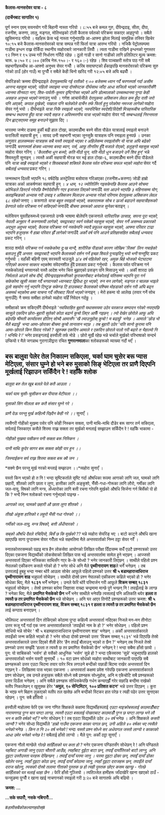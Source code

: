 **कैलास-मानसरोवर यात्रा - ८**

**(दार्चेनबाट सागातिर १)**

पूर्ण स्नान एवम् सयनयोग गरी बिहानी नास्ता गरियो । ८:५५ बजे कमल गुरु, दीपेन्द्रदाइ,
सीता, दीपा, रजनीश, करुणा, लालु, मङ्गल, मोतिभाइको टोली कैलास पर्वतको परिक्रमा
सकाएर आइपुग्यो । सबैले खुसिमनाउ गरियो । वहाँहरू फ्रेस भई नास्ता गर्नुभएपछि आ-आफ्ना
झोला मिलाई सामूहिक तस्विर खिचेर १०:१५ बजे कैलास-मानसरोवरको यात्रा सम्पन्न गरी
फिर्ता यात्रा आरम्भ गरियो । नजिकै पेट्रोलपम्पमा गाडीमा इन्धन राख्न रोकिँदा स्थानीय
व्यहोराबारे जानकारी लियौँ । त्यता गाडीमा राखिने इन्धनको गुणस्तर ९२ निम्न र ९५ उच्च
गरी निर्धारण गरिँदो रहेछ । ठूलो गाडी र सानो गाडीको लागि प्रतिलिटर मूल्य क्रमश:
चारू. ७।५० र ८।०० (करिब नेरू.१५०।- र १६०।-) रहेछ । शिव पञ्चाक्षरी स्तोत्र पाठ
गरी सबै सहभागीहरूबीच आ-आफ्नो अनुभव सेयर गर्‍यौँ । करिब सवाघण्टको हँकाइपछि
मानसरोवरको परिक्रमा सुरु गरेको ठाउँ (होर गाउँ) मा पुग्यौँ र सबैले केही चिनो खरिद गरी
१२:०५ बजे अघि बढ्यौँ ।

सेयरिङको क्रममा दीपेन्द्रदाइले *देरापुकमाथि गई रातीको ९:०० बजेसम्म ध्यान गर्दै
चरणस्पर्श गर्दा असीम आनन्द महसुस भएको, पहिलो जवाइमा भन्दा दोस्रोपटक दीर्घसाथ
जाँदा आधा सजिलो भएको जानकारीसँगै ध्यानमा तीनवटा नाग, शिव-पार्वती-कुमार
दृष्टिगोचर भएको अनि डोल्मालाको उच्चस्थानमा पुग्दा केही असहज अनुभव भएको* जनाउनु भयो
। गणेश आचार्यजीले *देरापुकमा अक्सिजन लेवल कम हुँदा राती जरो पनि आएको, कपाल दुखेको,
पखाला पनि चलेकोले दार्चेन तर्फ फिर्ता हुनु परेकोमा नमज्जा लागेको* व्यहोरा सेयर गर्नु
भयो । दीर्घभाइले *यात्रा निकै रमाइलो भएको, नवपरिचित स्वदेशी/विदेशी मित्रहरूबीच
पारिवारिक सम्बन्ध स्थापना हुँदा यात्रा ज्यादै सहज र अविस्मरणीय यात्रा भएको* व्यहोरा
सेयर गर्दै *सम्बन्धलाई निरन्तरता दिन ह्वाट्सएपमा समूह बनाउने* सुझाव दिए ।

भारतमा जन्मेर दाङमा हुर्की बढी हाल टोखा, काठमाडौँमा बस्ने सीता पौडेल यात्रालाई
रमाइलो बनाउने फरासिली सहयात्री हुन् । सायद उनी सहभागी भएका जुनसुकै यात्राहरू पनि
रमाइला हुनपर्छ । उनका अनुसार *हालसम्मका यात्राहरू सबै यस्तै रमाइलो भएका र अहिलेसम्म
रमाइलोसँग यो यात्रा अघि बढेको* जनाउँदै *चरणस्पर्श क्षेत्रमा ध्यानमा बस्दा ब्याग, पर्स,
आफू तीनतिर हुँदै मजाले रोएको, हलुङ्गो महसुस भएको* व्यहोरा सेयर गरिन् । *\'कैलाशैमा धुन
बज्यो, कति मीठो घुन, यति मीठो धुन बजाउने उनै शिव हुन्\'* भन्ने शिवस्तुती सुनाइन् ।
त्यस्तै अर्की सहयात्री मोरङ घर भई हाल टोखा-६, काठमाडौँमा बस्ने दीपा पौडेलले पनि
*यात्रा साह्रै रमाइलो भएको र शिवबाबाको शक्तिले कैलास पर्वत परिक्रमा सफल भएको
व्यहोरा* सेयर गर्दै *सबैलाई धन्यवाद* प्रकट गरिन् ।

जन्मस्थान दिल्ली भएपनि १८ वर्षदेखि अस्ट्रेलिया बसोवास गरिआएका (रजनीश+करुणा) जोडी
हाम्रो यात्राका अर्का आकर्षणका सहयात्री हुन् । *४ धाम, १२ ज्योतिर्लिंग गइसकेपछि
कैलास आउने सोचमा कोभिडले डिस्टर्व गरेपछि वैष्णोदेवीसँग गएर इजाजत लिएको* जनाउँदै *यता
आउने भएपछि ३ महिनासम्म योग, क्लाइम्बिङको अभ्यास गरी उचाइ र अक्सिजन मिलाउन
अभ्यास गरेको परिणाम देरापुकमा अक्सिजन लेवल ६८ रहेको* जनाए । करूणाले *यात्रा बहुत
रमाइलो भएको, सकारात्मक सोच र ऊर्जा बढाउने सहयात्रीहरूको प्रेरणाले पर्वत परिक्रमा
गर्न सकिएको* जनाउँदै *बीचमा डमरूको आवाज सुनेका* बताइन् ।

मलेसियन युवतीहरूमध्ये एकजनाले उनकै भाषामा बोलेपनि एकजनाले *पारिवारिक उत्साह, सपना
पूरा भएको, नेपाली अनुहार नै करुणामयी लागेको, यमद्वारबाट स्वर्ग पसेको महसुस भएको,
सेयर गर्नै असम्भव प्रकारको अद्भुत अवुभव भएको, कैलास परिक्रमा गर्न नसकेपनि ज्यादै प्रफुल्ल
महसुस भएको, आफ्ना परिवार टाढा भएपनि हजुरहरू नै हाम्रा परिवार झैँ लागेको* जनाउँदै
*अर्को वर्ष पनि आउने प्रतिज्ञासहित सबैलाई धन्यवाद* प्रकट गरिन् ।

शारदा शर्माले *परिक्रमा गर्न नसकेकोमा दु:ख मान्दै, शारीरिक पीडाको कारण जोखिम
\'रिक्स\' लिन नचाहेको बताउनु हुँदै अन्तत: यमद्वारबाटै भएपनि कैलासको दर्शन गर्ने इच्छा
शिवले पुर्‍याइदिनु भयो भनी* सन्तुष्टि प्रकट गर्नुभयो । वहाँकी बहिनी एवम् सरस्वती भाउजूले
*३/४ वर्ष पहिलेको रहर, अमुक बिहे भोजको भेटघाटमा गरिएको कल्पना साकार भएको*मा
संवेदनशील हुँदै प्रसन्नता प्रकट गर्नुभयो । कैलास पर्वत परिक्रमा गर्न नसकेकोलाई भगवानको
यस्तै आदेश भनेर चित्त बुझाएको प्रसङ्ग पनि मिसाउनु भयो । अर्की शारदा उर्फ *निर्मलाले
आउने सोच दीर्घ, दीपेन्द्रदाइहरूसँगको कुराकानीबाट बनेकोलाई यतिसम्म भएपनि पूरा गर्न
सकेकोमा खुसी व्यक्त गर्दै भगवानको ध्यानबाट द्विविधा दूर भएको, रुन मन लागेको, मङ्गल र
चालक भाइले ठूलो सहयोग गर्नु भएपनि टिम्टुङ सकेण्ड टि हाउसबाट कैलासको पश्चिम मोहडाको
दर्शन गरी अघि बढ्न असमर्थ भएकोमा क्षमा याचना गर्दै जीपबाट फिर्ता भएको* जनाइन् ।
मेरो हकमा यो आलेख (तयार गर्ने सोच सुनाउँदै) नै समग्र समीक्षा ठानेको व्यहोरा यहिँ
निवेदन गर्दछु ।

समीक्षाको क्रम सकिएसँगै दीर्घभाइले *\'नवविवाहित बुहारी यथासमयमा उठेर घरकाज
सम्पादन गरेको नपाएपछि सासुले एकदिन छोरा-बुहारी सुतेको कोठा बढार्न कुचो लिएर आफैँ
गइछन् । त्यो देखेर छोरोले आफू अघि बढेपछि श्रीमती कार्याग्रसर होलिन् सोच्दै आमासँग \'खै
ल्याउनुहोस् कुचो ! म बढार्छु\' भनेछ । आमाले \'छोड भो मैलै बढार्छु\' भन्दा आमा-छोराका
बीचमा कुचो तानातान भएछ । तब बुहारी उठेर \'यति सानो कुरामा पनि आमा-छोराले किन
विवाद गरेको ? खुरुक्क एकदिन आमाले र एकदिन छोराले पालो गरी बढारे त भैहाल्यो नि !
भनिथि रे !\'* भनेर प्रसङ्गलाई हस्यौली तर्फ मोडे । छोरो मूर्खै रहेछ भन्ने चर्चाले मूर्खको
परिभाषाको सन्दर्भ उप्कियो र मैले जगन्नाथ गुरागाञीद्वारा रचित **गुणरत्नमाला**का
श्लोकहरूको व्याख्या गर्दो भएँ ।

बरू बालुवा पेलेर तेल निकाल्न सकिएला, चर्का घाम चुसेर बरू प्यास मेटिएला, संसार घुम्ने हो
भने बरु मुसाको सिङ् भेटिएला तर प्राणै दिएपनि मूर्खलाई रिझाउन सकिँदैन रे ! वहाँकै श्लोक
-

*बालूवा बरु तेल खूब बलले पेले कतै आउला ।*

*चर्का घाम चुसी-चुसीकन बरु पीयास मेटीयला ।।*

*मूसाको सिंग मीलला बरु कतै संसार घुम्ने गरे ।*

*प्राणै देऊ परन्तु मूर्ख कहिल्यै रिझ्दैन केही गरे ।।* सुनाएँ ।

त्यसैगरी गोहीको मुखमा पसेर पनि कोही निस्कन सक्ला, पानी माथि-माथि दौडेर बरू सागर
तर्न सकिएला, सर्पलाई जिस्काएर कसैले शिरमा राख्न सक्ला तर मूर्खको मनलाई सम्झाउन
सकिँदैन रे ! वहाँकै भाकामा -

*गोहीको मुखमा पसीकन पनी सक्ला बरू निस्किन ।*

*पानी माथि कुदेर सागर बरू सक्ला कोही पार हुन ।।*

*जिस्याईकन सर्प राख्न शिरमा सक्ला बरू क्वै जन ।*

*सक्ने छैन परन्तु मूर्ख नरको मन्लाई सम्झाउन ।।*व्यहोरा सुनाएँ ।

यस्तो किन भएको हो त नि ! भन्दा सृष्टिकर्ताले सृष्टि गर्दा औषधिका रूपमा आगाको लागि
जल, घामको लागि छहारी, शीतको लागि छाता र लुगा, हात्तीका लागि अङ्कुशो,
भैँसी-गधा-गोरूका लागि लौरो, गर्मीका लागि जल-वायु, विषको लागि मन्त्र, अँध्यारोका
लागि बत्ती रचना गरेपनि मूर्खको औषधि सिर्जना गर्न बिर्सेको पो हो कि ? भन्दै निम्न
श्लोकको रचना गर्नुभएको पाइन्छ -

*आगाको जल, घामको छहारी औ छाता लुगा शीतको ।*

*तीखो अंकुश हात्तिको र लहुरो भैंसी गधा गोरुको ।।*

*गर्मीको जल-वायु, मन्त्र विषको, बत्ती अँधीयारको ।*

*सब्‌को औषधि दैवले रचिदियो, बिर्से छ कि मूर्खको ??* भन्ने व्यहोरा सेयरिङ् भए । बाटो
काट्ने औषधि खाना खाएपछि सागा पुग्दासम्म सेयर गरौँला भन्ने सहमतिमा मैले अन्तरवार्ताको
निम्न ठट्टा सेयर गरेँ ।

स्नातकोत्तरसम्मको पढाइ मात्र हैन लोकसेवा आयोगको लिखित परीक्षा दिँदासम्म सधैँ एउटै
प्रश्नपत्रको उत्तर दिएका एकजना विद्यार्थीको लोकसेवाको लिखित पास भई अन्तरवार्तामा
सामेल हुने भएछन् । आज्जसो अन्तरवार्ता दिएका नजिकका साथिसँग गएर के-के सोध्यो ? भनेर
जानकारी लिएछन् । साथीले पहिलो प्रश्न नेपालको एकीकरण कसले गरेको हो ? भनेर सोधे अनि
मैले **पृथ्वीनारायण शाह**ले भनेँ भनेछन् । तब उत्तरलाई हुबहु भन्दा नम्बर थोरै आउला सोचेर
आफूले पहिलो प्रश्नको उत्तर **श्री ५ बडामहाराजाधिराज पृथ्वीनारायण शाह** भन्नुपर्ला
सोचेछन् । साथीले दोस्रो प्रश्न नेपालको एकीकरण कहिले भएको हो ? भनेर सोधेका थिए, मैले
**१८३१** भनेँ भनेछन् । उनले फेरि थोरै परिमार्जन गरी आफूले **विक्रम सम्बत् १८३१**
भन्नुपर्ला सोचेछन् । तेस्रो प्रश्नका बारेमा जिज्ञासा राख्दा चन्द्रमामा मान्छे पुगे भन्छन् नि
! तपाइँलाई के लाग्छ ? भनेका थिए, मैले **प्रमाणित भैसकेको छैन** भनेँ भनेर साथीले भनेपछि
त्यसलाई पनि अलिकति थपेर **हल्ला त त्यस्तै छ तर प्रमाणित भैसकेको छैन** भन्ने सोचेछन् ।
अनि घर आएर तिनोटै प्रश्नहरूको उत्तर क्रमश: **श्री ५ बडामहाराजाधिराज पृथ्वीनारायण
शाह, विक्रम सम्बत् १८३१ र हल्ला त त्यस्तै छ तर प्रमाणित भैसकेको छैन** लाई कण्ठाग्र
बनाएछन् ।

भोलिपल्ट अन्तरवार्ता दिन तोकिएको कोठामा पुग्दा कहिल्यै अन्तरवार्ता नदिएका निजले
मन-मन तीनोटा उत्तर रूजु गर्दै गर्दा एक जना अन्तरवार्ताकारले \'तपाइँको नाम के हो ?\'
भनेर सोधेछन् । पहिलो प्रश्न सोधियो भन्ने सोचेर \' श्री ५ बडामहाराजाधिराज
पृथ्वीनारायण शाह\' भनेछन् । अर्को अन्तरवार्ताकारले तपाइँको जन्म कहिले भएको हो ? भनेर
सोध्दा दोस्रो प्रश्नको उत्तर \'विक्रम सम्बत् १८३१\' भन्ने दिएपछि तेस्रो
अन्तरवार्ताकारले उत्तर दिएको शैली हेरेर \'हैन तपाइँ बौलाउनु भएको त छैन ?\' भनेछन् तब
निजले तेस्रो प्रश्नको उत्तर सम्झँदै \'हल्ला त त्यस्तै छ तर प्रमाणित भैसकेको छैन\' भनेछन् रे
! भन्दा सबैमा हाँसो छायो । पुन: यो साबिकको \'भर्सन\' हो यसैको आधुनिक \'भर्सन\'
सुन्ने हो ? भन्दा एकैस्वरमा \'सुन्ने\' भन्नुभएपछि हालको अन्तरवार्ताको भर्सन यसरी सुनाएथेँ
। १० वटा प्रश्न सोधेको व्यहोरा साथीबाट जानकारी पाएपछि सबै प्रश्नहरूको उत्तर एउटा
चिटमा तयार पारेर भित्र लगाउने बन्दीको पछाडी बिटमा राखेर अन्तरवार्ता दिन गएछन्
रे - लिखितमा पास भएका एकजना । अन्तरवार्ता कक्षमा प्रवेश गरेपछि एकजना
अन्तरवार्ताकारले प्रश्न सोधेछन्, तब उनले हजुरहरू सबैले सोध्ने सबै प्रश्नहरू सोध्नुहोस्, अनि म
एकैचोटि सबै प्रश्नहरूको उत्तर दिउँला भनेछन् । अनि सबैले प्रश्नहरू सोधिसकेपछि गर्धन
कन्याएझैँ गरेर पछाडि बन्दीमा राखेको स्लीप निकालेछन् र खुसुक्क हेरेर **\'अमुल, ९०
सेन्टिमिटर, १०० प्रतिशत कटन\'** भन्ने उत्तर दिएछन् । कुरा के भएछ भने बिहान लुकाएको
स्लीप तल खसेछ अनि बन्दीको स्टिकर हात परेछ र त्यही पढेर उत्तर सुनाएका रहेछन् । पुन:
सबै हाँसियो ।

हस्यौली माहोलमा फेरि एक जना गणित शिक्षकले कक्षामा विद्यार्थीहरूलाई *एउटा
माइक्रोबसलाई काठमाडौँबाट नारायणगढ पुग्न चार घण्टा लाग्छ, त्यस्तै एउटा बसलाई
पोखराबाट काठमाडौँ पुग्न छ घण्टा लाग्छ भने लौ भन म कति वर्षको भएँ ?* भनेर सोधेछन् रे
! तब एउटा विद्यार्थीले उठेर *२० वर्ष* भनेछ । अनि शिक्षकले *कसरी जान्यौ ?* भनेर
सोध्दा विद्यार्थीले *\'हाम्रो गाउँमा एकजना काका पागल छन्, उनी अहिले ४० वर्षका भए
त्यसैले भनेको* भनेछ । *किन त नि २० वर्ष भनेको !* भन्दा *यस्तो प्रश्न सोध्ने सर
अर्धपागल जस्तो लाग्यो र काकाको आधा उमेर भनेको भनेछ रे !* सबैलाई हाँसो लाग्यो । मैले
पुन: अर्को ठट्टा सुनाएँ ।

एकजना नौलो मान्छेले *गोल्छे साहिँलाको घर कता हो ?* भनेर एकजना पण्डितसँग सोधेछन् रे !
अनि पण्डितले *यहाँबाट अगाडी जानु एउटा चौतारी आउँछ, त्यहाँबाट दुईटा बाटा छन्, तपाइँ
दायाँतिरको बाटो लाग्नु, अनि दुइटा उस्तैउस्ता घरहरू देखिन्छन् । तपाइँ दायाँ घरमा जानु ।
घरमा दुइटा ढोका छन्, तपाइँ दायाँ ढोका खोलेर पस्नु, त्यहाँ दुइटा कोठा छन्, तपाइँ दायाँ
कोठामा जानु, त्यहाँ दुइटा दराजहरू छन्, तपाइँले दायाँ दराज खोल्नु, त्यसको दोस्रो तलामा
गीताको पुस्तक छ हो त्यही पुस्तक छोएर कसम खान्छु - गोल्छे साहिँलाको घर मलाई थाहा*
*छैन ।* फेरि हाँसो गुञ्जियो । त्यतिञ्जेल हामीहरू जाँदाखेरि खाना खाएको ठाउँ - फन्सुङमा
पुग्यौँ र खाना खाई नाचगानको रमाइलो गरी ३:२० बजे सागातर्फ अघि बढियो ।

**क्रमश: \...**

**\...सके सपारौँ, नसके नबिगारौँ\...**

*#हामीसबैकोकल्याणहवोस्#*
